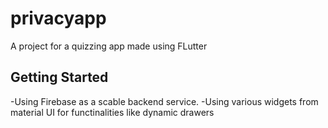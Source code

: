 # privacyapp

A project for a quizzing app made using FLutter

## Getting Started

-Using Firebase as a scable backend service.
-Using various widgets from material UI for functinalities like dynamic drawers
